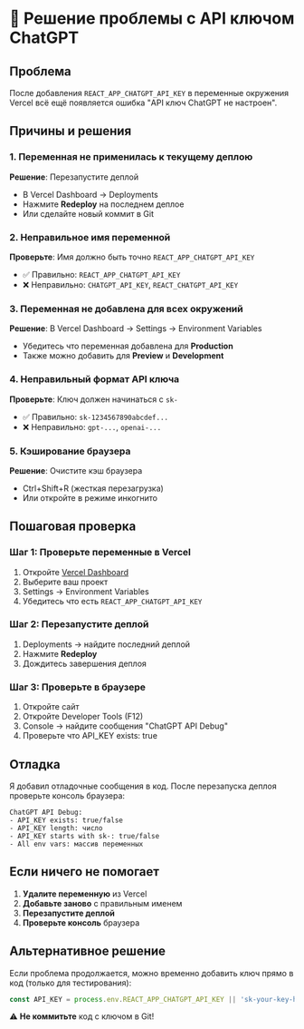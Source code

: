 # 🔧 Решение проблемы с API ключом ChatGPT

## Проблема
После добавления `REACT_APP_CHATGPT_API_KEY` в переменные окружения Vercel всё ещё появляется ошибка "API ключ ChatGPT не настроен".

## Причины и решения

### 1. Переменная не применилась к текущему деплою
**Решение**: Перезапустите деплой
- В Vercel Dashboard → Deployments
- Нажмите **Redeploy** на последнем деплое
- Или сделайте новый коммит в Git

### 2. Неправильное имя переменной
**Проверьте**: Имя должно быть точно `REACT_APP_CHATGPT_API_KEY`
- ✅ Правильно: `REACT_APP_CHATGPT_API_KEY`
- ❌ Неправильно: `CHATGPT_API_KEY`, `REACT_CHATGPT_API_KEY`

### 3. Переменная не добавлена для всех окружений
**Решение**: В Vercel Dashboard → Settings → Environment Variables
- Убедитесь что переменная добавлена для **Production**
- Также можно добавить для **Preview** и **Development**

### 4. Неправильный формат API ключа
**Проверьте**: Ключ должен начинаться с `sk-`
- ✅ Правильно: `sk-1234567890abcdef...`
- ❌ Неправильно: `gpt-...`, `openai-...`

### 5. Кэширование браузера
**Решение**: Очистите кэш браузера
- Ctrl+Shift+R (жесткая перезагрузка)
- Или откройте в режиме инкогнито

## Пошаговая проверка

### Шаг 1: Проверьте переменные в Vercel
1. Откройте [Vercel Dashboard](https://vercel.com/dashboard)
2. Выберите ваш проект
3. Settings → Environment Variables
4. Убедитесь что есть `REACT_APP_CHATGPT_API_KEY`

### Шаг 2: Перезапустите деплой
1. Deployments → найдите последний деплой
2. Нажмите **Redeploy**
3. Дождитесь завершения деплоя

### Шаг 3: Проверьте в браузере
1. Откройте сайт
2. Откройте Developer Tools (F12)
3. Console → найдите сообщения "ChatGPT API Debug"
4. Проверьте что API_KEY exists: true

## Отладка

Я добавил отладочные сообщения в код. После перезапуска деплоя проверьте консоль браузера:

```
ChatGPT API Debug:
- API_KEY exists: true/false
- API_KEY length: число
- API_KEY starts with sk-: true/false
- All env vars: массив переменных
```

## Если ничего не помогает

1. **Удалите переменную** из Vercel
2. **Добавьте заново** с правильным именем
3. **Перезапустите деплой**
4. **Проверьте консоль** браузера

## Альтернативное решение

Если проблема продолжается, можно временно добавить ключ прямо в код (только для тестирования):

```typescript
const API_KEY = process.env.REACT_APP_CHATGPT_API_KEY || 'sk-your-key-here'
```

⚠️ **Не коммитьте** код с ключом в Git!
